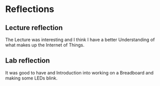 # Reflections

## Lecture reflection
The Lecture was interesting and I think I have a better Understanding of what makes up the Internet of Things.

## Lab reflection
It was good to have and Introduction into working on a Breadboard and making some LEDs blink.
